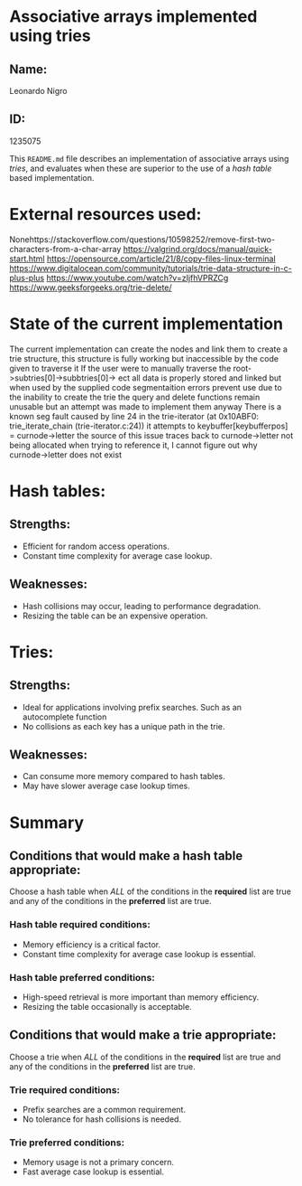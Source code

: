 
# Associative arrays implemented using tries

## Name:
Leonardo Nigro

## ID:
1235075

This `README.md` file describes an implementation of associative arrays using *tries*, and evaluates when these are superior to the use of a *hash table* based implementation.

# External resources used:

Nonehttps://stackoverflow.com/questions/10598252/remove-first-two-characters-from-a-char-array
https://valgrind.org/docs/manual/quick-start.html
https://opensource.com/article/21/8/copy-files-linux-terminal
https://www.digitalocean.com/community/tutorials/trie-data-structure-in-c-plus-plus
https://www.youtube.com/watch?v=zIjfhVPRZCg
https://www.geeksforgeeks.org/trie-delete/ 


# State of the current implementation

The current implementation can create the nodes and link them to create a trie structure, this structure is fully working but inaccessible by the code given to traverse it
If the user were to manually traverse the root->subtries[0]->subbtries[0]-> ect all data is properly stored and linked but when used by the supplied code segmentaition errors prevent use
due to the inability to create the trie the query and delete functions remain unusable but an attempt was made to implement them anyway
There is a known seg fault caused by line 24 in the trie-iterator (at 0x10ABF0: trie_iterate_chain (trie-iterator.c:24)) it attempts to keybuffer[keybufferpos] = curnode->letter the source of this
issue traces back to curnode->letter not being allocated when trying to reference it, I cannot figure out why curnode->letter does not exist

# Hash tables:

## Strengths:

* Efficient for random access operations.
* Constant time complexity for average case lookup.

## Weaknesses:

* Hash collisions may occur, leading to performance degradation.
* Resizing the table can be an expensive operation.

# Tries:

## Strengths:

* Ideal for applications involving prefix searches. Such as an autocomplete function
* No collisions as each key has a unique path in the trie.

## Weaknesses:

* Can consume more memory compared to hash tables.
* May have slower average case lookup times.

# Summary

## Conditions that would make a hash table appropriate:

Choose a hash table when *ALL* of the conditions in the **required** list are true and any of the conditions in the **preferred** list are true.

### Hash table **required** conditions:
* Memory efficiency is a critical factor.
* Constant time complexity for average case lookup is essential.

### Hash table **preferred** conditions:
* High-speed retrieval is more important than memory efficiency.
* Resizing the table occasionally is acceptable.

## Conditions that would make a trie appropriate:

Choose a trie when *ALL* of the conditions in the **required** list are true and any of the conditions in the **preferred** list are true.

### Trie **required** conditions:
* Prefix searches are a common requirement.
* No tolerance for hash collisions is needed.

### Trie **preferred** conditions:
* Memory usage is not a primary concern.
* Fast average case lookup is essential.